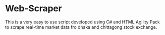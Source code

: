 # Web-Scraper
This is a very easy to use script developed using C# and HTML Agility Pack to scrape real-time market data fro dhaka and chittagong stock exchange. 
